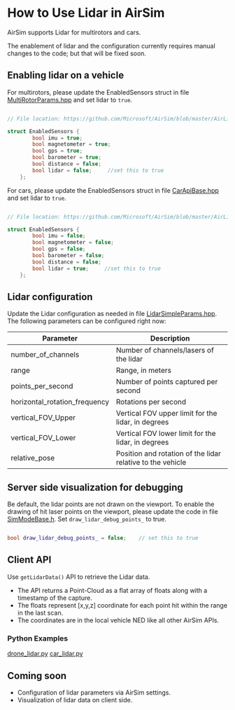 # How to Use Lidar in AirSim

AirSim supports Lidar for multirotors and cars. 

The enablement of lidar and the configuration currently requires manual changes to the code; but that will be fixed soon.

## Enabling lidar on a vehicle
For multirotors, please update the EnabledSensors struct in file [MultiRotorParams.hpp](../AirLib/include/vehicles/multirotor) and set lidar to `true`.

```cpp

// File location: https://github.com/Microsoft/AirSim/blob/master/AirLib/include/vehicles/multirotor/MultiRotor.hpp

struct EnabledSensors {
        bool imu = true;
        bool magnetometer = true;
        bool gps = true;
        bool barometer = true;
        bool distance = false; 
        bool lidar = false;     //set this to true 
    };
```

For cars, please update the EnabledSensors struct in file [CarApiBase.hpp](../AirLib/include/vehicles/car/api) and set lidar to `true`.

```cpp

// File location: https://github.com/Microsoft/AirSim/blob/master/AirLib/include/vehicles/car/api/CarApiBase.hpp

struct EnabledSensors {
        bool imu = false;
        bool magnetometer = false;
        bool gps = false;
        bool barometer = false;
        bool distance = false; 
        bool lidar = true;     //set this to true 
    };
```

## Lidar configuration
Update the Lidar configuration as needed in file [LidarSimpleParams.hpp](../AirLib/include/sensors/lidar).
The following parameters can be configured right now:

Parameter                      | Description
------------------------------ | ------------
number_of_channels             | Number of channels/lasers of the lidar
range                          | Range, in meters
points_per_second              | Number of points captured per second
horizontal_rotation_frequency  | Rotations per second
vertical_FOV_Upper             | Vertical FOV upper limit for the lidar, in degrees
vertical_FOV_Lower             | Vertical FOV lower limit for the lidar, in degrees
relative_pose                  | Position and rotation of the lidar relative to the vehicle                     

## Server side visualization for debugging
Be default, the lidar points are not drawn on the viewport. To enable the drawing of hit laser points on the viewport, please update the code in file [SimModeBase.h](../Unreal/Plugins/AirSim/Source/SimMode).
Set `draw_lidar_debug_points_` to true.

```cpp

bool draw_lidar_debug_points_ = false;    // set this to true

```

## Client API 
Use `getLidarData()` API to retrieve the Lidar data. 
* The API returns a Point-Cloud as a flat array of floats along with a timestamp of the capture.
* The floats represent [x,y,z] coordinate for each point hit within the range in the last scan.
* The coordinates are in the local vehicle NED like all other AirSim APIs.

### Python Examples
[drone_lidar.py](../PythonClient/multirotor)
[car_lidar.py](../PythonClient/car)

## Coming soon
* Configuration of lidar parameters via AirSim settings.
* Visualization of lidar data on client side.